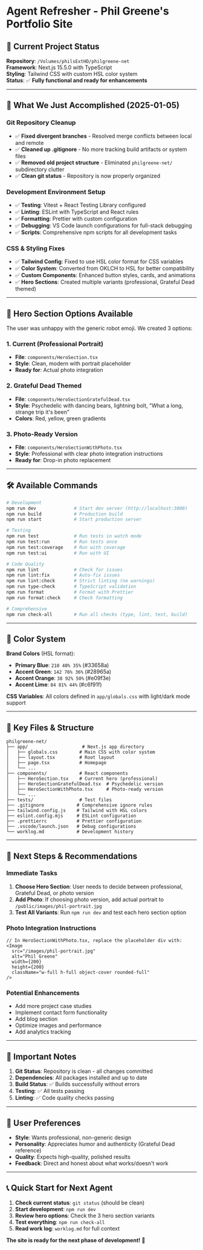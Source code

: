 # Agent Refresher - Phil Greene's Portfolio Site

## 🎯 **Current Project Status**

**Repository**: `/Volumes/philsExtHD/philgreene-net`  
**Framework**: Next.js 15.5.0 with TypeScript  
**Styling**: Tailwind CSS with custom HSL color system  
**Status**: ✅ **Fully functional and ready for enhancements**

---

## 🚀 **What We Just Accomplished (2025-01-05)**

### **Git Repository Cleanup**
- ✅ **Fixed divergent branches** - Resolved merge conflicts between local and remote
- ✅ **Cleaned up .gitignore** - No more tracking build artifacts or system files
- ✅ **Removed old project structure** - Eliminated `philgreene-net/` subdirectory clutter
- ✅ **Clean git status** - Repository is now properly organized

### **Development Environment Setup**
- ✅ **Testing**: Vitest + React Testing Library configured
- ✅ **Linting**: ESLint with TypeScript and React rules
- ✅ **Formatting**: Prettier with custom configuration
- ✅ **Debugging**: VS Code launch configurations for full-stack debugging
- ✅ **Scripts**: Comprehensive npm scripts for all development tasks

### **CSS & Styling Fixes**
- ✅ **Tailwind Config**: Fixed to use HSL color format for CSS variables
- ✅ **Color System**: Converted from OKLCH to HSL for better compatibility
- ✅ **Custom Components**: Enhanced button styles, cards, and animations
- ✅ **Hero Sections**: Created multiple variants (professional, Grateful Dead themed)

---

## 🎨 **Hero Section Options Available**

The user was unhappy with the generic robot emoji. We created 3 options:

### **1. Current (Professional Portrait)**
- **File**: `components/HeroSection.tsx`
- **Style**: Clean, modern with portrait placeholder
- **Ready for**: Actual photo integration

### **2. Grateful Dead Themed**
- **File**: `components/HeroSectionGratefulDead.tsx`
- **Style**: Psychedelic with dancing bears, lightning bolt, "What a long, strange trip it's been"
- **Colors**: Red, yellow, green gradients

### **3. Photo-Ready Version**
- **File**: `components/HeroSectionWithPhoto.tsx`
- **Style**: Professional with clear photo integration instructions
- **Ready for**: Drop-in photo replacement

---

## 🛠 **Available Commands**

```bash
# Development
npm run dev              # Start dev server (http://localhost:3000)
npm run build            # Production build
npm run start            # Start production server

# Testing
npm run test             # Run tests in watch mode
npm run test:run         # Run tests once
npm run test:coverage    # Run with coverage
npm run test:ui          # Run with UI

# Code Quality
npm run lint             # Check for issues
npm run lint:fix         # Auto-fix issues
npm run lint:check       # Strict linting (no warnings)
npm run type-check       # TypeScript validation
npm run format           # Format with Prettier
npm run format:check     # Check formatting

# Comprehensive
npm run check-all        # Run all checks (type, lint, test, build)
```

---

## 🎨 **Color System**

**Brand Colors** (HSL format):
- **Primary Blue**: `210 40% 35%` (#33658a)
- **Accent Green**: `142 76% 36%` (#28965a) 
- **Accent Orange**: `38 92% 50%` (#e09f3e)
- **Accent Lime**: `84 81% 44%` (#c6f91f)

**CSS Variables**: All colors defined in `app/globals.css` with light/dark mode support

---

## 📁 **Key Files & Structure**

```
philgreene-net/
├── app/                    # Next.js app directory
│   ├── globals.css        # Main CSS with color system
│   ├── layout.tsx         # Root layout
│   ├── page.tsx           # Homepage
│   └── ...
├── components/            # React components
│   ├── HeroSection.tsx    # Current hero (professional)
│   ├── HeroSectionGratefulDead.tsx  # Psychedelic version
│   ├── HeroSectionWithPhoto.tsx     # Photo-ready version
│   └── ...
├── tests/                 # Test files
├── .gitignore            # Comprehensive ignore rules
├── tailwind.config.js    # Tailwind with HSL colors
├── eslint.config.mjs     # ESLint configuration
├── .prettierrc           # Prettier configuration
├── .vscode/launch.json   # Debug configurations
└── worklog.md            # Development history
```

---

## 🔧 **Next Steps & Recommendations**

### **Immediate Tasks**
1. **Choose Hero Section**: User needs to decide between professional, Grateful Dead, or photo version
2. **Add Photo**: If choosing photo version, add actual portrait to `/public/images/phil-portrait.jpg`
3. **Test All Variants**: Run `npm run dev` and test each hero section option

### **Photo Integration Instructions**
```tsx
// In HeroSectionWithPhoto.tsx, replace the placeholder div with:
<Image
  src="/images/phil-portrait.jpg"
  alt="Phil Greene"
  width={200}
  height={200}
  className="w-full h-full object-cover rounded-full"
/>
```

### **Potential Enhancements**
- Add more project case studies
- Implement contact form functionality
- Add blog section
- Optimize images and performance
- Add analytics tracking

---

## 🚨 **Important Notes**

1. **Git Status**: Repository is clean - all changes committed
2. **Dependencies**: All packages installed and up to date
3. **Build Status**: ✅ Builds successfully without errors
4. **Testing**: ✅ All tests passing
5. **Linting**: ✅ Code quality checks passing

---

## 🎯 **User Preferences**

- **Style**: Wants professional, non-generic design
- **Personality**: Appreciates humor and authenticity (Grateful Dead reference)
- **Quality**: Expects high-quality, polished results
- **Feedback**: Direct and honest about what works/doesn't work

---

## 📞 **Quick Start for Next Agent**

1. **Check current status**: `git status` (should be clean)
2. **Start development**: `npm run dev`
3. **Review hero options**: Check the 3 hero section variants
4. **Test everything**: `npm run check-all`
5. **Read work log**: `worklog.md` for full context

**The site is ready for the next phase of development!** 🚀
